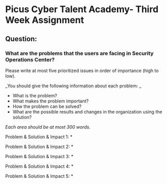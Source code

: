# Picus Cyber Talent Academy- Third Week Assignment

## Question:
### **What are the problems that the users are facing in Security Operations Center?**

Please write at most five prioritized issues in order of importance (high to low). 

_You should give the following information about each problem: _

- What is the problem?
- What makes the problem important?
- How the problem can be solved?
- What are the possible results and changes in the organization using the solution?

_Each area should be at most 300 words._

Problem & Solution & Impact 1: *




Problem & Solution & Impact 2: *




Problem & Solution & Impact 3: *




Problem & Solution & Impact 4: *




Problem & Solution & Impact 5: *
